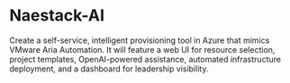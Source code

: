 # Naestack-AI
Create a self-service, intelligent provisioning tool in Azure that mimics VMware Aria Automation. It will feature a web UI for resource selection, project templates, OpenAI-powered assistance, automated infrastructure deployment, and a dashboard for leadership visibility.
